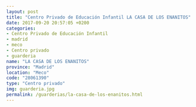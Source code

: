 ```yaml
---
layout: post
title: "Centro Privado de Educación Infantil LA CASA DE LOS ENANITOS"
date: 2017-09-20 20:57:05 +0200
categories:
- Centro Privado de Educación Infantil
- madrid
- meco
- Centro privado
- guarderia
name: "LA CASA DE LOS ENANITOS"
province: "Madrid"
location: "Meco"
code: "28061390"
type: "Centro privado"
img: guarderia.jpg
permalink: /guarderias/la-casa-de-los-enanitos.html
---
```

